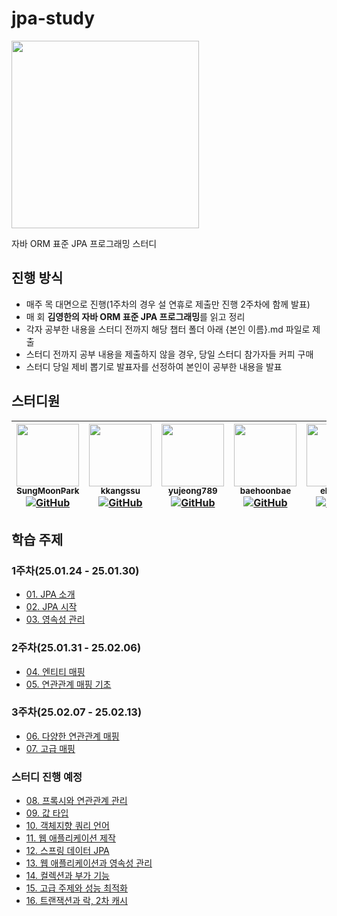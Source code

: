 # jpa-study

<img src="https://user-images.githubusercontent.com/53958188/169638666-21b0ba60-fcf0-4ebd-8339-456d3e796bf0.png" width="300"/>

자바 ORM 표준 JPA 프로그래밍 스터디

## 진행 방식

- 매주 목 대면으로 진행(1주차의 경우 설 연휴로 제출만 진행 2주차에 함께 발표)
- 매 회 **김영한의 자바 ORM 표준 JPA 프로그래밍**를 읽고 정리
- 각자 공부한 내용을 스터디 전까지 해당 챕터 폴더 아래 {본인 이름}.md 파일로 제출
- 스터디 전까지 공부 내용을 제출하지 않을 경우, 당일 스터디 참가자들 커피 구매
- 스터디 당일 제비 뽑기로 발표자를 선정하여 본인이 공부한 내용을 발표

## 스터디원

| [<img src="https://github.com/SungMoonPark.png" width="100px;" height="100px"/><br/><sub><b>SungMoonPark</b></sub>](https://github.com/SungMoonPark)<br/>[![GitHub](https://img.shields.io/badge/GitHub-181717?style=flat&logo=github&logoColor=white)](https://github.com/SungMoonPark) | [<img src="https://github.com/kkangssu.png" width="100px;" height="100px"/><br/><sub><b>kkangssu</b></sub>](https://github.com/kkangssu)<br/>[![GitHub](https://img.shields.io/badge/GitHub-181717?style=flat&logo=github&logoColor=white)](https://github.com/kkangssu) | [<img src="https://github.com/yujeong789.png" width="100px;" height="100px"/><br/><sub><b>yujeong789</b></sub>](https://github.com/yujeong789)<br/>[![GitHub](https://img.shields.io/badge/GitHub-181717?style=flat&logo=github&logoColor=white)](https://github.com/yujeong789) | [<img src="https://github.com/baehoonbae.png" width="100px;" height="100px"/><br/><sub><b>baehoonbae</b></sub>](https://github.com/baehoonbae)<br/>[![GitHub](https://img.shields.io/badge/GitHub-181717?style=flat&logo=github&logoColor=white)](https://github.com/baehoonbae) | [<img src="https://github.com/elitezer0.png" width="100px;" height="100px"/><br/><sub><b>elitezer0</b></sub>](https://github.com/elitezer0)<br/>[![GitHub](https://img.shields.io/badge/GitHub-181717?style=flat&logo=github&logoColor=white)](https://github.com/elitezer0) | [<img src="https://github.com/zyu22.png" width="100px;" height="100px"/><br/><sub><b>zyu22</b></sub>](https://github.com/zyu22)<br/>[![GitHub](https://img.shields.io/badge/GitHub-181717?style=flat&logo=github&logoColor=white)](https://github.com/zyu22) | [<img src="https://github.com/rpeowiqu.png" width="100px;" height="100px"/><br/><sub><b>rpeowiqu</b></sub>](https://github.com/rpeowiqu)<br/>[![GitHub](https://img.shields.io/badge/GitHub-181717?style=flat&logo=github&logoColor=white)](https://github.com/rpeowiqu) |
| :--------------------------------------------------------------------------------------------------------------------------------------------------------------------------------------------------------------------------------------------------------------------------------------: | :----------------------------------------------------------------------------------------------------------------------------------------------------------------------------------------------------------------------------------------------------------------------: | :------------------------------------------------------------------------------------------------------------------------------------------------------------------------------------------------------------------------------------------------------------------------------: | :------------------------------------------------------------------------------------------------------------------------------------------------------------------------------------------------------------------------------------------------------------------------------: | :--------------------------------------------------------------------------------------------------------------------------------------------------------------------------------------------------------------------------------------------------------------------------: | :----------------------------------------------------------------------------------------------------------------------------------------------------------------------------------------------------------------------------------------------------------: | :----------------------------------------------------------------------------------------------------------------------------------------------------------------------------------------------------------------------------------------------------------------------: |

## 학습 주제

### 1주차(25.01.24 - 25.01.30)

- [01. JPA 소개](https://github.com/EliteZer0/jpa-study/tree/main/01.%20JPA%20%EC%86%8C%EA%B0%9C)
- [02. JPA 시작](https://github.com/EliteZer0/jpa-study/tree/main/02.%20JPA%20%EC%8B%9C%EC%9E%91)
- [03. 영속성 관리](https://github.com/EliteZer0/jpa-study/tree/main/03.%20%EC%98%81%EC%86%8D%EC%84%B1%20%EA%B4%80%EB%A6%AC)

### 2주차(25.01.31 - 25.02.06)

- [04. 엔티티 매핑](https://github.com/EliteZer0/jpa-study/tree/main/04.%20%EC%97%94%ED%8B%B0%ED%8B%B0%20%EB%A7%A4%ED%95%91)
- [05. 연관관계 매핑 기초](https://github.com/EliteZer0/jpa-study/tree/main/05.%20%EC%97%B0%EA%B4%80%EA%B4%80%EA%B3%84%20%EB%A7%A4%ED%95%91%20%EA%B8%B0%EC%B4%88)

### 3주차(25.02.07 - 25.02.13)

- [06. 다양한 연관관계 매핑](https://github.com/EliteZer0/jpa-study/tree/main/06.%20%EB%8B%A4%EC%96%91%ED%95%9C%20%EC%97%B0%EA%B4%80%EA%B4%80%EA%B3%84%20%EB%A7%A4%ED%95%91)
- [07. 고급 매핑](https://github.com/EliteZer0/jpa-study/tree/main/07.%20%EA%B3%A0%EA%B8%89%20%EB%A7%A4%ED%95%91)

### 스터디 진행 예정

- [08. 프록시와 연관관계 관리](https://github.com/EliteZer0/jpa-study/tree/main/08.%20%ED%94%84%EB%A1%9D%EC%8B%9C%EC%99%80%20%EC%97%B0%EA%B4%80%EA%B4%80%EA%B3%84%20%EA%B4%80%EB%A6%AC)
- [09. 값 타입](https://github.com/EliteZer0/jpa-study/tree/main/09.%20%EA%B0%92%20%ED%83%80%EC%9E%85)
- [10. 객체지향 쿼리 언어](https://github.com/EliteZer0/jpa-study/tree/main/10.%20%EA%B0%9D%EC%B2%B4%EC%A7%80%ED%96%A5%20%EC%BF%BC%EB%A6%AC%20%EC%96%B8%EC%96%B4)
- [11. 웹 애플리케이션 제작](https://github.com/EliteZer0/jpa-study/tree/main/11.%20%EC%9B%B9%20%EC%95%A0%ED%94%8C%EB%A6%AC%EC%BC%80%EC%9D%B4%EC%85%98%20%EC%A0%9C%EC%9E%91)
- [12. 스프링 데이터 JPA](https://github.com/EliteZer0/jpa-study/tree/main/12.%20%EC%8A%A4%ED%94%84%EB%A7%81%20%EB%8D%B0%EC%9D%B4%ED%84%B0%20JPA)
- [13. 웹 애플리케이션과 영속성 관리](https://github.com/EliteZer0/jpa-study/tree/main/13.%20%EC%9B%B9%20%EC%95%A0%ED%94%8C%EB%A6%AC%EC%BC%80%EC%9D%B4%EC%85%98%EA%B3%BC%20%EC%98%81%EC%86%8D%EC%84%B1%20%EA%B4%80%EB%A6%AC)
- [14. 컬렉션과 부가 기능](https://github.com/EliteZer0/jpa-study/tree/main/14.%20%EC%BB%AC%EB%A0%89%EC%85%98%EA%B3%BC%20%EB%B6%80%EA%B0%80%20%EA%B8%B0%EB%8A%A5)
- [15. 고급 주제와 성능 최적화](https://github.com/EliteZer0/jpa-study/tree/main/15.%20%EA%B3%A0%EA%B8%89%20%EC%A3%BC%EC%A0%9C%EC%99%80%20%EC%84%B1%EB%8A%A5%20%EC%B5%9C%EC%A0%81%ED%99%94)
- [16. 트랜잭션과 락, 2차 캐시](https://github.com/EliteZer0/jpa-study/tree/main/16.%20%ED%8A%B8%EB%9E%9C%EC%9E%AD%EC%85%98%EA%B3%BC%20%EB%9D%BD%2C%202%EC%B0%A8%20%EC%BA%90%EC%8B%9C)
